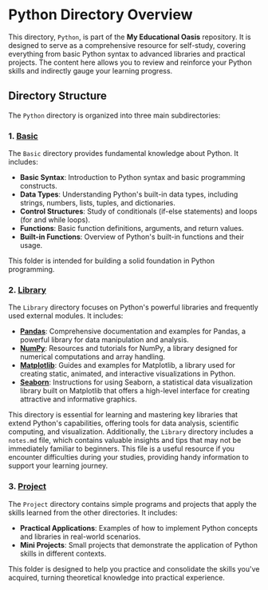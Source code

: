 # Python Directory Overview

This directory, `Python`, is part of the **My Educational Oasis** repository. It is designed to serve as a comprehensive resource for self-study, covering everything from basic Python syntax to advanced libraries and practical projects. The content here allows you to review and reinforce your Python skills and indirectly gauge your learning progress.

## Directory Structure

The `Python` directory is organized into three main subdirectories:

### 1. [Basic](Basic)

The `Basic` directory provides fundamental knowledge about Python. It includes:

- **Basic Syntax**: Introduction to Python syntax and basic programming constructs.
- **Data Types**: Understanding Python's built-in data types, including strings, numbers, lists, tuples, and dictionaries.
- **Control Structures**: Study of conditionals (if-else statements) and loops (for and while loops).
- **Functions**: Basic function definitions, arguments, and return values.
- **Built-in Functions**: Overview of Python's built-in functions and their usage.

This folder is intended for building a solid foundation in Python programming.


### 2. [Library](Library)

The `Library` directory focuses on Python's powerful libraries and frequently used external modules. It includes:

- **[Pandas](pandas)**: Comprehensive documentation and examples for Pandas, a powerful library for data manipulation and analysis.
- **[NumPy](numpy)**: Resources and tutorials for NumPy, a library designed for numerical computations and array handling.
- **[Matplotlib](matplotlib)**: Guides and examples for Matplotlib, a library used for creating static, animated, and interactive visualizations in Python.
- **[Seaborn](seaborn)**: Instructions for using Seaborn, a statistical data visualization library built on Matplotlib that offers a high-level interface for creating attractive and informative graphics.

This directory is essential for learning and mastering key libraries that extend Python's capabilities, offering tools for data analysis, scientific computing, and visualization. Additionally, the `Library` directory includes a `notes.md` file, which contains valuable insights and tips that may not be immediately familiar to beginners. This file is a useful resource if you encounter difficulties during your studies, providing handy information to support your learning journey.


### 3. [Project](Project)

The `Project` directory contains simple programs and projects that apply the skills learned from the other directories. It includes:

- **Practical Applications**: Examples of how to implement Python concepts and libraries in real-world scenarios.
- **Mini Projects**: Small projects that demonstrate the application of Python skills in different contexts.

This folder is designed to help you practice and consolidate the skills you've acquired, turning theoretical knowledge into practical experience.





